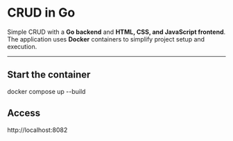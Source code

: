 # CRUD in Go

Simple CRUD with a **Go backend** and **HTML, CSS, and JavaScript frontend**.  
The application uses **Docker** containers to simplify project setup and execution.

---

## Start the container
docker compose up --build

## Access
 http://localhost:8082
